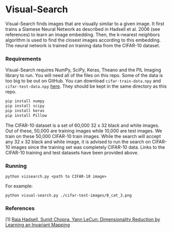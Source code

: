 # Visual-Search

Visual-Search finds images that are visually similar to a given image. It first trains a Siamese Neural Network as described in Hadsell et al. 2006 (see references) to learn an image embedding. Then, the k-nearest neighbors algorithm is used to find the closest images according to this embedding. The neural network is trained on training data from the CIFAR-10 dataset. 
### Requirements

Visual-Search requires NumPy, SciPy, Keras, Theano and the PIL Imaging library to run. You will need all of the files on this repo. Some of the data is too big to be out on GitHub. You can download ```cifar-train-data.npy``` and ```cifar-test-data.npy``` [here](https://drive.google.com/drive/folders/0B-25mAWK5f0CTll4RDFlVXpfWjQ?usp=sharing). They should be kept in the same directory as this repo.
```sh
pip install numpy
pip install scipy
pip install keras
pip install Pillow
```
The CIFAR-10 dataset is a set of 60,000 32 x 32 black and white images. Out of these, 50,000 are training images while 10,000 are test images. We train on these 50,000 CIFAR-10 train images. While the search will accept any 32 x 32 black and white image, it is advised to run the search on CIFAR-10 images since the training set was completely CIFAR-10 data. Links to the CIFAR-10 training and test datasets have been provided above.
### Running

```
python vizsearch.py <path to CIFAR-10 image>
```
For example:
```
python visual-search.py ./cifar-test-images/0_cat_3.png
```

### References

[1] [Raia Hadsell, Sumit Chopra, Yann LeCun: Dimensionality Reduction by Learning an Invariant Mapping](http://yann.lecun.com/exdb/publis/pdf/hadsell-chopra-lecun-06.pdf)